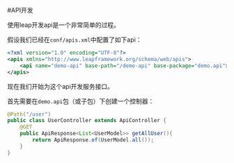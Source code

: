 #API开发

使用leap开发api是一个非常简单的过程。

假设我们已经在`conf/apis.xml`中配置了如下api：

```xml
<?xml version="1.0" encoding="UTF-8"?>
<apis xmlns="http://www.leapframework.org/schema/web/apis">
    <api name="demo-api" base-path="/demo-api" base-package="demo.api"></api>
</apis>
```

现在我们开始为这个api开发服务接口。

首先需要在`demo.api`包（或子包）下创建一个控制器：

```java
@Path("/user")
public class UserController extends ApiController {
    @GET
    public ApiResponse<List<UserModel>> getAllUser(){
        return ApiResponse.of(UserModel.all());
    }
}
```